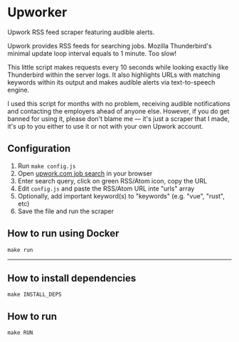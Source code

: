 # Upworker

Upwork RSS feed scraper featuring audible alerts.

Upwork provides RSS feeds for searching jobs.  Mozilla Thunderbird's minimal
update loop interval equals to 1 minute.  Too slow!

This little script makes requests every 10 seconds while looking exactly like
Thunderbird within the server logs.  It also highlights URLs with matching
keywords within its output and makes audible alerts via text-to-speech engine.

I used this script for months with no problem, receiving audible notifications
and contacting the employers ahead of anyone else.  However, if you do get banned
for using it, please don't blame me — it's just a scraper that I made, it's up
to you either to use it or not with your own Upwork account.


## Configuration

1. Run `make config.js`
1. Open [upwork.com job search](https://www.upwork.com/nx/jobs/search/) in your browser
1. Enter search query, click on green RSS/Atom icon, copy the URL
1. Edit `config.js` and paste the RSS/Atom URL inte "urls" array
1. Optionally, add important keyword(s) to "keywords" (e.g. "vue", "rust", etc)
1. Save the file and run the scraper


## How to run using Docker

```console
make run
```


---


## How to install dependencies

```console
make INSTALL_DEPS
```


## How to run

```console
make RUN
```

